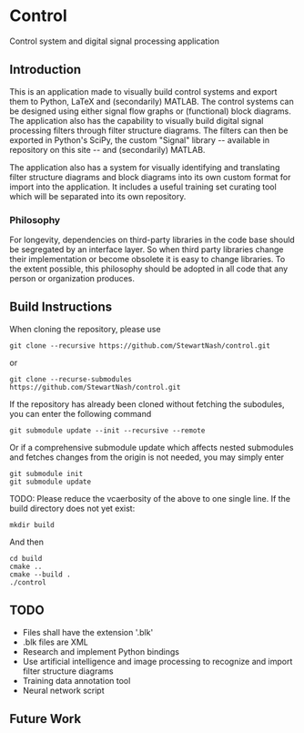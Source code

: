 # Control
Control system and digital signal processing application

## Introduction

This is an application made to visually build control systems and export them to Python, LaTeX and (secondarily) MATLAB. The control systems can be designed using either signal flow graphs or (functional) block diagrams. The application also has the capability to visually build digital signal processing filters through filter structure diagrams. The filters can then be exported in Python's SciPy, the custom "Signal" library -- available in repository on this site -- and (secondarily) MATLAB.

The application also has a system for visually identifying and translating filter structure diagrams and block diagrams into its own custom format for import into the application. It includes a useful training set curating tool which will be separated into its own repository.

### Philosophy

For longevity, dependencies on third-party libraries in the code base should be segregated by an interface layer. So when third party libraries change their implementation or become obsolete it is easy to change libraries. To the extent possible, this philosophy should be adopted in all code that any person or organization produces.

## Build Instructions
When cloning the repository, please use
```
git clone --recursive https://github.com/StewartNash/control.git
```
or
```
git clone --recurse-submodules https://github.com/StewartNash/control.git
```
If the repository has already been cloned without fetching the subodules, you can enter the following command
```
git submodule update --init --recursive --remote
```
Or if a comprehensive submodule update which affects nested submodules and fetches changes from the origin is not needed, you may simply enter
```
git submodule init
git submodule update
```
TODO: Please reduce the vcaerbosity of the above to one single line.
If the build directory does not yet exist:
```
mkdir build
```
And then
```
cd build
cmake ..
cmake --build .
./control
```

## TODO
- Files shall have the extension '.blk'
- .blk files are XML
- Research and implement Python bindings
- Use artificial intelligence and image processing to recognize and import filter structure diagrams
- Training data annotation tool
- Neural network script

## Future Work
